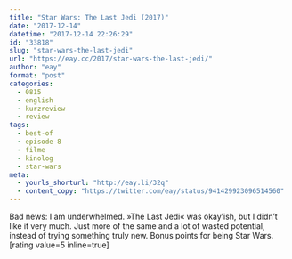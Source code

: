 ```yaml
---
title: "Star Wars: The Last Jedi (2017)"
date: "2017-12-14"
datetime: "2017-12-14 22:26:29"
id: "33818"
slug: "star-wars-the-last-jedi"
url: "https://eay.cc/2017/star-wars-the-last-jedi/"
author: "eay"
format: "post"
categories:
  - 0815
  - english
  - kurzreview
  - review
tags:
  - best-of
  - episode-8
  - filme
  - kinolog
  - star-wars
meta:
  - yourls_shorturl: "http://eay.li/32q"
  - content_copy: "https://twitter.com/eay/status/941429923096514560"
---
```


Bad news: I am underwhelmed. »The Last Jedi« was okay’ish, but I didn’t like it very much. Just more of the same and a lot of wasted potential, instead of trying something truly new. Bonus points for being Star Wars. \[rating value=5 inline=true\]
